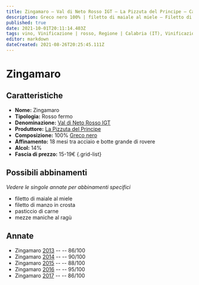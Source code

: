 ```yaml
---
title: Zingamaro – Val di Neto Rosso IGT – La Pizzuta del Principe – Calabria (IT) – 15-19€ – 3★-5★
description: Greco nero 100% | filetto di maiale al miele – Filetto di manzo in crosta – Pasticcio di carne – Mezze maniche al ragù
published: true
date: 2021-10-01T20:11:14.403Z
tags: vino, Vinificazione | rosso, Regione | Calabria (IT), Vinificazione | varietale, filetto di manzo in crosta, greco nero, filetto di maiale al miele, pasticcio di carne, mezze maniche al ragù, Vinificazione | fermo, Valutazioni | 5 stelle, Prezzi | 15-19€
editor: markdown
dateCreated: 2021-08-26T20:25:45.111Z
---
```


 # Zingamaro

## Caratteristiche
- **Nome:** Zingamaro
- **Tipologia:** Rosso fermo
- **Denominazione:** [Val di Neto Rosso IGT](/denominazioni/Italia/Calabria/IGT/Val-di-Neto-Rosso)
- **Produttore:** [La Pizzuta del Principe](/produttori/Italia/Calabria/La-Pizzuta-del-Principe)
- **Composizione:** 100% [Greco nero](/vitigni/Italia/bacca-nera/greco-nero)
- **Affinamento:** 18 mesi tra acciaio e botte grande di rovere
- **Alcol:** 14%
- **Fascia di prezzo:** 15-19€
{.grid-list}



## Possibili abbinamenti
*Vedere le singole annate per abbinamenti specifici*

- filetto di maiale al miele
- filetto di manzo in crosta
-  pasticcio di carne 
-  mezze maniche al ragù

## Annate
- Zingamaro [2013](vini/Italia/Calabria/La-Pizzuta-del-Principe/Zingamaro/2013) -- <span class="star-3"></span> -- 86/100
- Zingamaro [2014](vini/Italia/Calabria/La-Pizzuta-del-Principe/Zingamaro/2014) -- <span class="star-4"></span> -- 90/100
- Zingamaro [2015](vini/Italia/Calabria/La-Pizzuta-del-Principe/Zingamaro/2015) -- <span class="star-3"></span> -- 88/100
- Zingamaro [2016](vini/Italia/Calabria/La-Pizzuta-del-Principe/Zingamaro/2016) -- <span class="star-5"></span> -- 95/100
- Zingamaro [2017](vini/Italia/Calabria/La-Pizzuta-del-Principe/Zingamaro/2017) -- <span class="star-3"></span> -- 86/100